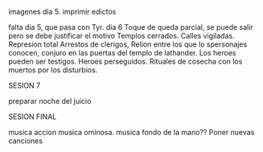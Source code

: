 
imagenes dia 5.
imprimir edictos

falta dia 5, que pasa con Tyr.
dia 6
Toque de queda parcial, se puede salir pero se debe justificar el motivo
Templos cerrados. 
Calles vigiladas.
Represion total
Arrestos de clerigos, Relion entre los que lo spersonajes conocen, conjuro en las puertas del templo de lathander. Los heroes pueden ser testigos.
Heroes perseguidos.
Rituales de cosecha con los muertos por los disturbios.

SESION 7

preparar noche del juicio

SESION FINAL

musica accion
musica ominosa.
musica fondo de la mano??
Poner nuevas canciones



